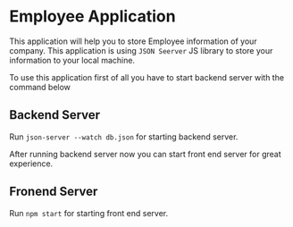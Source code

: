 # Employee Application

This application will help you to store Employee information of your company. This application is using `JSON Seerver` JS library to store your information to your local machine.

To use this application first of all you have to start backend server with the command below
## Backend Server
Run `json-server --watch db.json` for starting backend server.


After running backend server now you can start front end server for great experience.
## Fronend Server
Run `npm start` for starting front end server.
